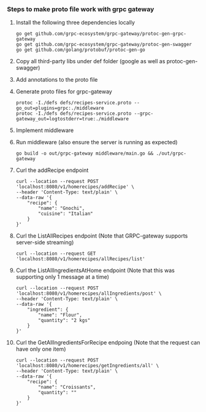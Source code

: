 ### Steps to make proto file work with grpc gateway

1. Install the following three dependencies locally
    ```
    go get github.com/grpc-ecosystem/grpc-gateway/protoc-gen-grpc-gateway
    go get github.com/grpc-ecosystem/grpc-gateway/protoc-gen-swagger
    go get github.com/golang/protobuf/protoc-gen-go
    ```

2. Copy all third-party libs under def folder (google as well as protoc-gen-swagger)

3. Add annotations to the proto file

4. Generate proto files for grpc-gateway
    ```
    protoc -I./defs defs/recipes-service.proto --go_out=plugins=grpc:./middleware
    protoc -I./defs defs/recipes-service.proto --grpc-gateway_out=logtostderr=true:./middleware
    ```

5. Implement middleware 

6. Run middleware (also ensure the server is running as expected)
    ```
    go build -o out/grpc-gateway middleware/main.go && ./out/grpc-gateway
    ```

7. Curl the addRecipe endpoint
    ```
    curl --location --request POST 'localhost:8080/v1/homerecipes/addRecipe' \
    --header 'Content-Type: text/plain' \
    --data-raw '{
        "recipe": {
            "name": "Gnochi",
            "cuisine": "Italian"
        }
    }'
    ```

8. Curl the ListAllRecipes endpoint (Note that GRPC-gateway supports server-side streaming)
    ```
    curl --location --request GET 'localhost:8080/v1/homerecipes/allRecipes/list'
    ```

9. Curl the ListAllIngredientsAtHome endpoint (Note that this was supporting only 1 message at a time)
    ```
    curl --location --request POST 'localhost:8080/v1/homerecipes/allIngredients/post' \
    --header 'Content-Type: text/plain' \
    --data-raw '{
        "ingredient": {
            "name": "Flour",
            "quantity": "2 kgs"
        }
    }'
    ```

10. Curl the GetAllIngredientsForRecipe endpoing (Note that the request can have only one item)
    ```
    curl --location --request POST 'localhost:8080/v1/homerecipes/getIngredients/all' \
    --header 'Content-Type: text/plain' \
    --data-raw '{
        "recipe": {
            "name": "Croissants",
            "quantity": ""
        }
    }'
    ```